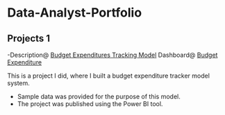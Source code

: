 # Data-Analyst-Portfolio

## Projects 1
-Description@ [Budget Expenditures Tracking Model](./projects/budget-expenditures-tracking-model.md)
Dashboard@ [Budget Expenditure](./dashboards/Budget_Expenditure.png)

This is a project I did, where I built a budget expenditure tracker model system.

- Sample data was provided for the purpose of this model.
- The project was published using the Power BI tool.

